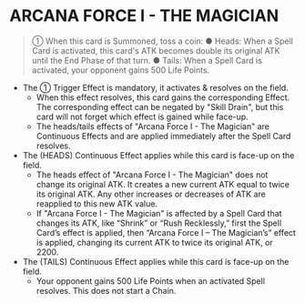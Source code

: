 # ARCANA FORCE I - THE MAGICIAN

> ① When this card is Summoned, toss a coin: ● Heads: When a Spell Card is activated, this card's ATK becomes double its original ATK until the End Phase of that turn. ● Tails: When a Spell Card is activated, your opponent gains 500 Life Points.

*   The ① Trigger Effect is mandatory, it activates & resolves on the field.
    *   When this effect resolves, this card gains the corresponding Effect. The corresponding effect can be negated by "Skill Drain", but this card will not forget which effect is gained while face-up.
    *   The heads/tails effects of "Arcana Force I - The Magician" are Continuous Effects and are applied immediately after the Spell Card resolves.
*   The (HEADS) Continuous Effect applies while this card is face-up on the field.
    *   The heads effect of "Arcana Force I - The Magician" does not change its original ATK. It creates a new current ATK equal to twice its original ATK. Any other increases or decreases of ATK are reapplied to this new ATK value.
    *   If "Arcana Force I - The Magician" is affected by a Spell Card that changes its ATK, like “Shrink” or “Rush Recklessly,” first the Spell Card’s effect is applied, then “Arcana Force I – The Magician’s” effect is applied, changing its current ATK to twice its original ATK, or 2200.
*   The (TAILS) Continuous Effect applies while this card is face-up on the field.
    *   Your opponent gains 500 Life Points when an activated Spell resolves. This does not start a Chain.
